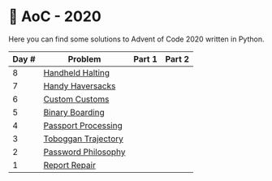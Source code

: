 # 🎄 AoC - 2020
Here you can find some solutions to Advent of Code 2020 written in Python.

| Day # | Problem | Part 1 | Part 2 |
| -- | -- | -- | --| 
|8| [Handheld Halting](https://adventofcode.com/2020/day/8) | | |
|7| [Handy Haversacks](https://adventofcode.com/2020/day/7) | | |
|6| [Custom Customs](https://adventofcode.com/2020/day/6) | | |
|5| [Binary Boarding](https://adventofcode.com/2020/day/5) | | |
|4| [Passport Processing](https://adventofcode.com/2020/day/4) | | |
|3| [Toboggan Trajectory](https://adventofcode.com/2020/day/3) | | |
|2| [Password Philosophy](https://adventofcode.com/2020/day/2) | | |
|1| [Report Repair](https://adventofcode.com/2020/day/1) | | |
